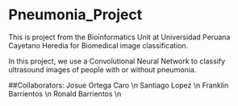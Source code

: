 # Pneumonia_Project
This is project from the Bioinformatics Unit at Universidad Peruana Cayetano Heredia for Biomedical image classification.

In this project, we use a Convolutional Neural Network to classify ultrasound images of people with or without pneumonia.

##Collaborators:
  Josue Ortega Caro \n
  Santiago Lopez \n
  Franklin Barrientos \n
  Ronald Barrientos \n
